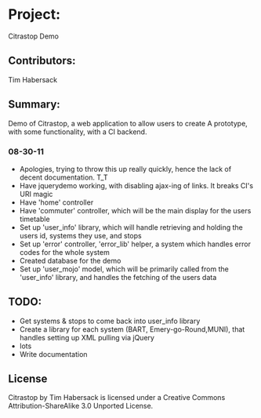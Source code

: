 # Project: #
Citrastop Demo

## Contributors: ##
Tim Habersack

## Summary: ##
Demo of Citrastop, a web application to allow users to create A prototype, with some functionality, with a CI backend.

### 08-30-11 ###

* Apologies, trying to throw this up really quickly, hence the lack of decent documentation. T_T
* Have jquerydemo working, with disabling ajax-ing of links. It breaks CI's URI magic
* Have 'home' controller
* Have 'commuter' controller, which will be the main display for the users timetable
* Set up 'user_info' library, which will handle retrieving and holding the users id, systems they use, and stops
* Set up 'error' controller, 'error_lib' helper, a system which handles error codes for the whole system
* Created database for the demo
* Set up 'user_mojo' model, which will be primarily called from the 'user_info' library, and handles the fetching of the users data

## TODO: ##
* Get systems & stops to come back into user_info library
* Create a library for each system (BART, Emery-go-Round,MUNI), that handles setting up XML pulling via jQuery
* lots
* Write documentation

## License ##

Citrastop by Tim Habersack is licensed under a Creative Commons Attribution-ShareAlike 3.0 Unported License.
